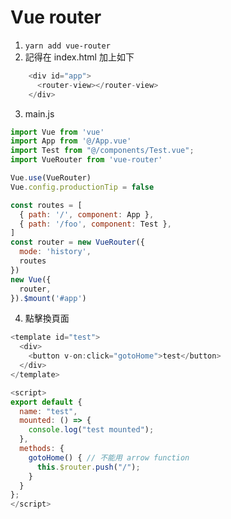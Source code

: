 # Vue router

1. `yarn add vue-router`
2. 記得在 index.html 加上如下

```javascript
    <div id="app">
      <router-view></router-view>
    </div>
```

3. main.js

```javascript
import Vue from 'vue'
import App from '@/App.vue'
import Test from "@/components/Test.vue";
import VueRouter from 'vue-router'

Vue.use(VueRouter)
Vue.config.productionTip = false

const routes = [
  { path: '/', component: App },
  { path: '/foo', component: Test },
]
const router = new VueRouter({
  mode: 'history',
  routes 
})
new Vue({
  router,
}).$mount('#app')

```

4. 點擊換頁面

```javascript
<template id="test">
  <div>
    <button v-on:click="gotoHome">test</button>
  </div>
</template>

<script>
export default {
  name: "test",
  mounted: () => {
    console.log("test mounted");
  },
  methods: {
    gotoHome() { // 不能用 arrow function
      this.$router.push("/");
    }
  }
};
</script>
```

